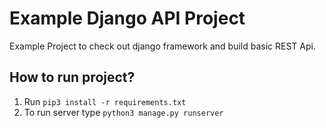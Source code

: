 # Example Django API Project

Example Project to check out django framework and build basic REST Api.

## How to run project?

1. Run `pip3 install -r requirements.txt`
2. To run server type `python3 manage.py runserver`

